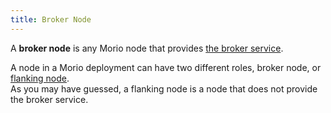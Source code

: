 ```yaml
---
title: Broker Node
---
```


A **broker node** is any Morio node that provides [the broker service](/docs/guides/services/broker).

A node in a Morio deployment can have two different roles, broker node, or [flanking node](/docs/reference/terminology/flanking-node).  
As you may have guessed, a flanking node is a node that does not provide the broker service.
